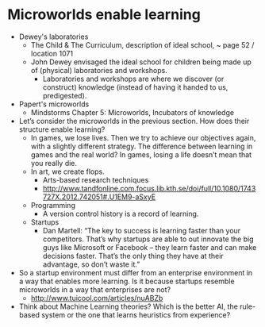 # Microworlds enable learning

* Dewey's laboratories
  * The Child & The Curriculum, description of ideal school, ~ page 52 / location 1071
  * John Dewey envisaged the ideal school for children being made up of (physical) laboratories and workshops.
    * Laboratories and workshops are where we discover (or construct) knowledge (instead of having it handed to us, predigested).
* Papert's microworlds
  * Mindstorms Chapter 5: Microworlds, Incubators of knowledge
* Let’s consider the microworlds in the previous section. How does their structure enable learning?
  * In games, we lose lives. Then we try to achieve our objectives again, with a slightly different strategy. The difference between learning in games and the real world? In games, losing a life doesn’t mean that you really die.
  * In art, we create flops.
    * Arts-based research techniques
    * http://www.tandfonline.com.focus.lib.kth.se/doi/full/10.1080/1743727X.2012.742051#.U1EM9-aSxyE
  * Programming
    * A version control history is a record of learning.
  * Startups
    * Dan Martell: “The key to success is learning faster than your competitors. That’s why startups are able to out innovate the big guys like Microsoft or Facebook – they learn faster and can make decisions faster. That’s the only thing they have at their advantage, so don’t waste it.”
* So a startup environment must differ from an enterprise environment in a way that enables more learning. Is it because startups resemble microworlds in a way that enterprises are not?
    * http://www.tuicool.com/articles/nuABZb
* Think about Machine Learning theories? Which is the better AI, the rule-based system or the one that learns heuristics from experience?

